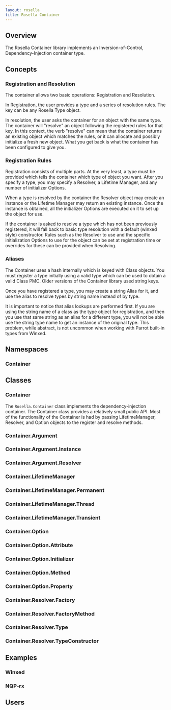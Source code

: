 ```yaml
---
layout: rosella
title: Rosella Container
---
```


## Overview

The Rosella Container library implements an Inversion-of-Control,
Dependency-Injection container type.

## Concepts

### Registration and Resolution

The container allows two basic operations: Registration and Resolution.

In Registration, the user provides a type and a series of resolution rules. The
key can be any Rosella Type object.

In resolution, the user asks the container for an object with the same type.
The container will "resolve" an object following the registered rules for that
key. In this context, the verb "resolve" can mean that the container returns
an existing object which matches the rules, or it can allocate and possibly
initialize a fresh new object. What you get back is what the container has been
configured to give you.

### Registration Rules

Registration consists of multiple parts. At the very least, a type must be
provided which tells the container which type of object you want. After you
specify a type, you may specify a Resolver, a Lifetime Manager, and any number
of initializer Options.

When a type is resolved by the container the Resolver object may create an
instance or the Lifetime Manager may return an existing instance. Once the
instance is obtained, all the initializer Options are executed on it to
set up the object for use.

If the container is asked to resolve a type which has not been previously
registered, it will fall back to basic type resolution with a default (winxed
style) constructor. Rules such as the Resolver to use and the specific
initialization Options to use for the object can be set at registration time or
overrides for these can be provided when Resolving.

### Aliases

The Container uses a hash internally which is keyed with Class objects. You must
register a type initially using a valid type which can be used to obtain a valid
Class PMC. Older versions of the Container library used string keys.

Once you have registered a type, you may create a string Alias for it, and use
the alias to resolve types by string name instead of by type.

It is important to notice that alias lookups are performed first. If you are
using the string name of a class as the type object for registration, and then
you use that same string as an alias for a different type, you will not be able
use the string type name to get an instance of the original type. This problem,
while abstract, is not uncommon when working with Parrot built-in types from
Winxed.

## Namespaces

### Container

## Classes

### Container

The `Rosella.Container` class implements the dependency-injection container.
The Container class provides a relatively small public API. Most of the
functionality of the Container is had by passing LifetimeManager, Resolver,
and Option objects to the register and resolve methods.

### Container.Argument

### Container.Argument.Instance

### Container.Argument.Resolver

### Container.LifetimeManager

### Container.LifetimeManager.Permanent

### Container.LifetimeManager.Thread

### Container.LifetimeManager.Transient

### Container.Option

### Container.Option.Attribute

### Container.Option.Initializer

### Container.Option.Method

### Container.Option.Property

### Container.Resolver.Factory

### Container.Resolver.FactoryMethod

### Container.Resolver.Type

### Container.Resolver.TypeConstructor

## Examples

### Winxed

### NQP-rx

## Users
